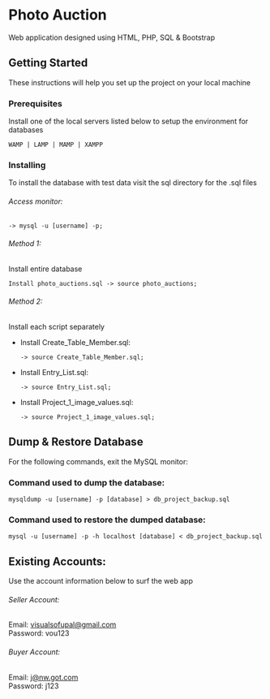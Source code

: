 # Photo Auction

Web application designed using HTML, PHP, SQL & Bootstrap

## Getting Started

These instructions will help you set up the project on your local machine

### Prerequisites

Install one of the local servers listed below to setup the environment for databases

```
WAMP | LAMP | MAMP | XAMPP 
```

### Installing

To install the database with test data visit the sql directory for the .sql files</br>

###### Access monitor:</br>

```
-> mysql -u [username] -p;
```

###### Method 1:</br>

Install entire database</br>

```
Install photo_auctions.sql -> source photo_auctions;
```

###### Method 2:</br>

Install each script separately</br>

* Install Create_Table\_Member.sql:

	```
	-> source Create_Table_Member.sql;
	```

* Install Entry\_List.sql:


	```
	-> source Entry_List.sql;
	```

* Install Project\_1\_image_values.sql:


	```
	-> source Project_1_image_values.sql;
	```

## Dump & Restore Database

For the following commands, exit the MySQL monitor:

### Command used to dump the database:

```
mysqldump -u [username] -p [database] > db_project_backup.sql
```

### Command used to restore the dumped database:

```
mysql -u [username] -p -h localhost [database] < db_project_backup.sql
```

## Existing Accounts:

Use the account information below to surf the web app</br>

###### Seller Account:
Email: visualsofupal@gmail.com</br>
Password: vou123</br>

###### Buyer Account:
Email: j@nw.got.com</br>
Password: j123</br>